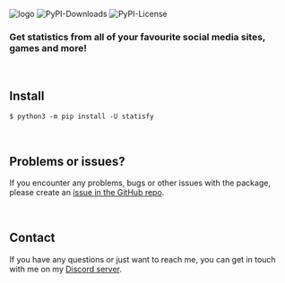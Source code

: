 ![logo](https://i.imgur.com/AexZWB6.png)
![PyPI-Downloads](https://img.shields.io/pypi/dd/statisfy?style=for-the-badge)
![PyPI-License](https://img.shields.io/pypi/l/statisfy?style=for-the-badge)
&nbsp;
### Get statistics from all of your favourite social media sites, games and more!
&nbsp;
## Install 
```
$ python3 -m pip install -U statisfy
```
&nbsp;

## Problems or issues?

If you encounter any problems, bugs or other issues with the package, please create an [issue in the GitHub repo](https://github.com/aspekts/statisfynpm/issues). 

&nbsp;
## Contact
If you have any questions or just want to reach me, you can get in touch with me on my [Discord server](https://discord.gg/GxGTHBC).